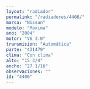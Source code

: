 ```yaml
---
layout: "radiador"
permalink: "/radiadores/4406/"
marca: "Nissan"
modelo: "Maxima"
ano: "2004"
motor: "V6 3.0"
transmision: "Automática"
parte: "431479"
clima: "Con clima"
alto: "15 3/4"
ancho: "27 1/16"
observaciones: ""
id: "4406"
---
```


